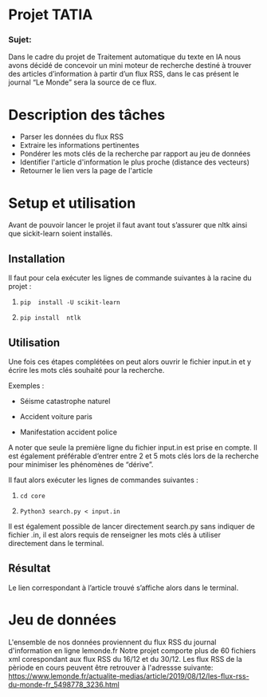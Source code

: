 # Projet TATIA

### Sujet:
Dans le cadre du projet de Traitement automatique du texte en IA nous avons décidé de concevoir un mini moteur de recherche destiné à trouver des articles d’information à partir d’un flux RSS, dans le cas présent le journal “Le Monde” sera la source de ce flux.

# Description des tâches
* Parser les données du flux RSS
* Extraire les informations pertinentes
* Pondérer les mots clés de la recherche par rapport au jeu de données
* Identifier l'article d'information le plus proche (distance des vecteurs)
* Retourner le lien vers la page de l'article

# Setup et utilisation

Avant de pouvoir lancer le projet il faut avant tout s’assurer que nltk ainsi que sickit-learn soient installés.




## Installation

Il faut pour cela exécuter les lignes de commande suivantes à la racine du projet :

1.  `pip  install -U scikit-learn`
    

2.  `pip install  ntlk`

## Utilisation

Une fois ces étapes complétées on peut alors ouvrir le fichier input.in et y écrire les mots clés souhaité pour la recherche.

Exemples :

-   Séisme catastrophe naturel
    
-   Accident voiture paris
    
-   Manifestation accident police
    

A noter que seule la première ligne du fichier input.in est prise en compte. Il est également préférable d’entrer entre 2 et 5 mots clés lors de la recherche pour minimiser les phénomènes de “dérive”.

Il faut alors exécuter les lignes de commandes suivantes :

1.  `cd core`
    

2.  `Python3 search.py < input.in`
    

Il est également possible de lancer directement search.py sans indiquer de fichier .in, il est alors requis de renseigner les mots clés à utiliser directement dans le terminal.

## Résultat

Le lien correspondant à l’article trouvé s’affiche alors dans le terminal.

# Jeu de données

L'ensemble de nos données proviennent du flux RSS du journal d'information en ligne lemonde.fr
Notre projet comporte plus de 60 fichiers xml corespondant aux flux RSS du 16/12 et du 30/12. Les flux RSS de la pèriode en cours peuvent être retrouver à l'adressse suivante: https://www.lemonde.fr/actualite-medias/article/2019/08/12/les-flux-rss-du-monde-fr_5498778_3236.html

